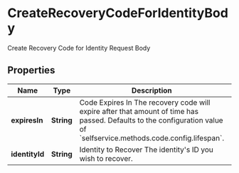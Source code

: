 

# CreateRecoveryCodeForIdentityBody

Create Recovery Code for Identity Request Body

## Properties

| Name | Type | Description | Notes |
|------------ | ------------- | ------------- | -------------|
|**expiresIn** | **String** | Code Expires In  The recovery code will expire after that amount of time has passed. Defaults to the configuration value of &#x60;selfservice.methods.code.config.lifespan&#x60;. |  [optional] |
|**identityId** | **String** | Identity to Recover  The identity&#39;s ID you wish to recover. |  |



